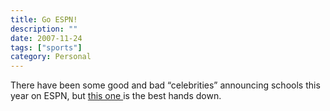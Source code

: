 ```yaml
---
title: Go ESPN!
description: ""
date: 2007-11-24
tags: ["sports"]
category: Personal
---
```



There have been some good and bad “celebrities” announcing schools this year on ESPN, but <a href="https://web.archive.org/web/20131211165823/http://awfulannouncing.blogspot.com/2007/11/abc-gets-creative-has-eric-cartman.html">this one </a>is the best hands down.
